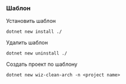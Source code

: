 ### Шаблон

Установить шаблон

```
dotnet new install ./
```

Удалить шаблон

```
dotnet new uninstall ./
```

Создать проект по шаблону

```
dotnet new wiz-clean-arch -n <project name>
```